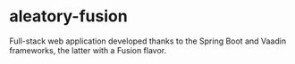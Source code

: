 # aleatory-fusion

Full-stack web application developed thanks to the Spring Boot and Vaadin frameworks, the latter with a Fusion flavor.
